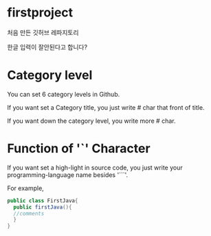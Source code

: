 # firstproject
처음 만든 깃허브 레파지토리

한글 입력이 잘안된다고 합니다?


# Category level
You can set 6 category levels in Github.

If you want set a Category title,
you just write # char that front of title.

If you want down the category level,
you write more # char.


# Function of '`' Character
If you want set a high-light in source code,
you just write your programming-language name besides '```'.

For example,
```java
public class FirstJava{
  public firstJava(){
  //comments
  }
}
```


